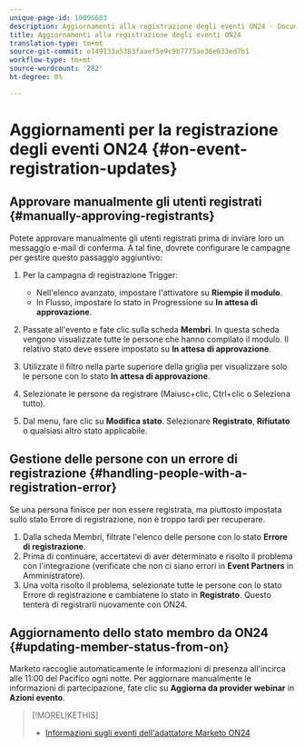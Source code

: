 ```yaml
---
unique-page-id: 10096683
description: Aggiornamenti alla registrazione degli eventi ON24 - Documenti Marketo - Documentazione del prodotto
title: Aggiornamenti alla registrazione degli eventi ON24
translation-type: tm+mt
source-git-commit: e149133a5383faaef5e9c9b7775ae36e633ed7b1
workflow-type: tm+mt
source-wordcount: '282'
ht-degree: 0%

---
```



# Aggiornamenti per la registrazione degli eventi ON24 {#on-event-registration-updates}

## Approvare manualmente gli utenti registrati {#manually-approving-registrants}

Potete approvare manualmente gli utenti registrati prima di inviare loro un messaggio e-mail di conferma. A tal fine, dovrete configurare le campagne per gestire questo passaggio aggiuntivo:

1. Per la campagna di registrazione Trigger:

   * Nell&#39;elenco avanzato, impostare l&#39;attivatore su **Riempie il modulo**.
   * In Flusso, impostare lo stato in Progressione su **In attesa di approvazione**.

1. Passate all&#39;evento e fate clic sulla scheda **Membri**. In questa scheda vengono visualizzate tutte le persone che hanno compilato il modulo. Il relativo stato deve essere impostato su **In attesa di approvazione**.
1. Utilizzate il filtro nella parte superiore della griglia per visualizzare solo le persone con lo stato **In attesa di approvazione**.
1. Selezionate le persone da registrare (Maiusc+clic, Ctrl+clic o Seleziona tutto).
1. Dal menu, fare clic su **Modifica stato**. Selezionare **Registrato**, **Rifiutato** o qualsiasi altro stato applicabile.

## Gestione delle persone con un errore di registrazione {#handling-people-with-a-registration-error}

Se una persona finisce per non essere registrata, ma piuttosto impostata sullo stato Errore di registrazione, non è troppo tardi per recuperare.

1. Dalla scheda Membri, filtrate l&#39;elenco delle persone con lo stato **Errore di registrazione**.
1. Prima di continuare, accertatevi di aver determinato e risolto il problema con l&#39;integrazione (verificate che non ci siano errori in **Event Partners** in Amministratore).
1. Una volta risolto il problema, selezionate tutte le persone con lo stato Errore di registrazione e cambiatene lo stato in **Registrato**. Questo tenterà di registrarli nuovamente con ON24.

## Aggiornamento dello stato membro da ON24 {#updating-member-status-from-on}

Marketo raccoglie automaticamente le informazioni di presenza all&#39;incirca alle 11:00 del Pacifico ogni notte. Per aggiornare manualmente le informazioni di partecipazione, fate clic su **Aggiorna da provider webinar** in **Azioni evento**.

>[!MORELIKETHIS]
>
>* [Informazioni sugli eventi dell&#39;adattatore Marketo ON24](understanding-marketo-on24-adapter-events.md)

>



